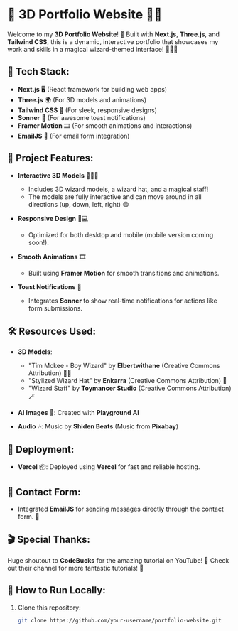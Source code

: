 # 🌟 **3D Portfolio Website** 🎨✨

Welcome to my **3D Portfolio Website**! 🚀 Built with **Next.js**, **Three.js**, and **Tailwind CSS**, this is a dynamic, interactive portfolio that showcases my work and skills in a magical wizard-themed interface! 🧙‍♂️✨

## 🚀 **Tech Stack**:

- **Next.js** 🖥️ (React framework for building web apps)
- **Three.js** 🌍 (For 3D models and animations)
- **Tailwind CSS** 💅 (For sleek, responsive designs)
- **Sonner** 🔔 (For awesome toast notifications)
- **Framer Motion** 🎞️ (For smooth animations and interactions)
- **EmailJS** 📧 (For email form integration)

## 🎨 **Project Features**:

- **Interactive 3D Models** 🧙‍♂️🎩  
  - Includes 3D wizard models, a wizard hat, and a magical staff!  
  - The models are fully interactive and can move around in all directions (up, down, left, right) 😄

- **Responsive Design** 📱💻  
  - Optimized for both desktop and mobile (mobile version coming soon!).

- **Smooth Animations** 🎞️  
  - Built using **Framer Motion** for smooth transitions and animations.

- **Toast Notifications** 💬  
  - Integrates **Sonner** to show real-time notifications for actions like form submissions.

## 🛠️ **Resources Used**:

- **3D Models**:  
  - "Tim Mckee - Boy Wizard" by **Elbertwithane** (Creative Commons Attribution) 🧙‍♂️  
  - "Stylized Wizard Hat" by **Enkarra** (Creative Commons Attribution) 🎩  
  - "Wizard Staff" by **Toymancer Studio** (Creative Commons Attribution) 🪄

- **AI Images** 🤖: Created with **Playground AI**  
- **Audio** 🎶: Music by **Shiden Beats** (Music from **Pixabay**)

## 🚀 **Deployment**:

- **Vercel** 📦: Deployed using **Vercel** for fast and reliable hosting.

## 📩 **Contact Form**:

- Integrated **EmailJS** for sending messages directly through the contact form. 📧

## 🎬 **Special Thanks**:

Huge shoutout to **CodeBucks** for the amazing tutorial on YouTube! 🙌 Check out their channel for more fantastic tutorials! 🎥

## 📌 **How to Run Locally**:

1. Clone this repository:
   ```bash
   git clone https://github.com/your-username/portfolio-website.git

